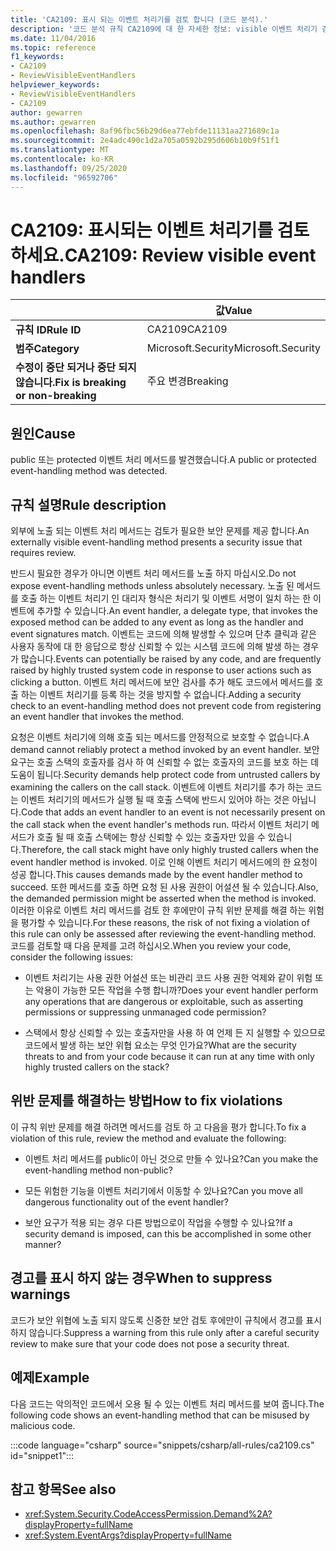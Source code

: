 ```yaml
---
title: 'CA2109: 표시 되는 이벤트 처리기를 검토 합니다 (코드 분석).'
description: '코드 분석 규칙 CA2109에 대 한 자세한 정보: visible 이벤트 처리기 검토'
ms.date: 11/04/2016
ms.topic: reference
f1_keywords:
- CA2109
- ReviewVisibleEventHandlers
helpviewer_keywords:
- ReviewVisibleEventHandlers
- CA2109
author: gewarren
ms.author: gewarren
ms.openlocfilehash: 8af96fbc56b29d6ea77ebfde11131aa271689c1a
ms.sourcegitcommit: 2e4adc490c1d2a705a0592b295d606b10b9f51f1
ms.translationtype: MT
ms.contentlocale: ko-KR
ms.lasthandoff: 09/25/2020
ms.locfileid: "96592706"
---
```

# <a name="ca2109-review-visible-event-handlers"></a><span data-ttu-id="860c7-103">CA2109: 표시되는 이벤트 처리기를 검토하세요.</span><span class="sxs-lookup"><span data-stu-id="860c7-103">CA2109: Review visible event handlers</span></span>

| | <span data-ttu-id="860c7-104">값</span><span class="sxs-lookup"><span data-stu-id="860c7-104">Value</span></span> |
|-|-|
| <span data-ttu-id="860c7-105">**규칙 ID**</span><span class="sxs-lookup"><span data-stu-id="860c7-105">**Rule ID**</span></span> |<span data-ttu-id="860c7-106">CA2109</span><span class="sxs-lookup"><span data-stu-id="860c7-106">CA2109</span></span>|
| <span data-ttu-id="860c7-107">**범주**</span><span class="sxs-lookup"><span data-stu-id="860c7-107">**Category**</span></span> |<span data-ttu-id="860c7-108">Microsoft.Security</span><span class="sxs-lookup"><span data-stu-id="860c7-108">Microsoft.Security</span></span>|
| <span data-ttu-id="860c7-109">**수정이 중단 되거나 중단 되지 않습니다.**</span><span class="sxs-lookup"><span data-stu-id="860c7-109">**Fix is breaking or non-breaking**</span></span> |<span data-ttu-id="860c7-110">주요 변경</span><span class="sxs-lookup"><span data-stu-id="860c7-110">Breaking</span></span>|

## <a name="cause"></a><span data-ttu-id="860c7-111">원인</span><span class="sxs-lookup"><span data-stu-id="860c7-111">Cause</span></span>

<span data-ttu-id="860c7-112">public 또는 protected 이벤트 처리 메서드를 발견했습니다.</span><span class="sxs-lookup"><span data-stu-id="860c7-112">A public or protected event-handling method was detected.</span></span>

## <a name="rule-description"></a><span data-ttu-id="860c7-113">규칙 설명</span><span class="sxs-lookup"><span data-stu-id="860c7-113">Rule description</span></span>

<span data-ttu-id="860c7-114">외부에 노출 되는 이벤트 처리 메서드는 검토가 필요한 보안 문제를 제공 합니다.</span><span class="sxs-lookup"><span data-stu-id="860c7-114">An externally visible event-handling method presents a security issue that requires review.</span></span>

<span data-ttu-id="860c7-115">반드시 필요한 경우가 아니면 이벤트 처리 메서드를 노출 하지 마십시오.</span><span class="sxs-lookup"><span data-stu-id="860c7-115">Do not expose event-handling methods unless absolutely necessary.</span></span> <span data-ttu-id="860c7-116">노출 된 메서드를 호출 하는 이벤트 처리기 인 대리자 형식은 처리기 및 이벤트 서명이 일치 하는 한 이벤트에 추가할 수 있습니다.</span><span class="sxs-lookup"><span data-stu-id="860c7-116">An event handler, a delegate type, that invokes the exposed method can be added to any event as long as the handler and event signatures match.</span></span> <span data-ttu-id="860c7-117">이벤트는 코드에 의해 발생할 수 있으며 단추 클릭과 같은 사용자 동작에 대 한 응답으로 항상 신뢰할 수 있는 시스템 코드에 의해 발생 하는 경우가 많습니다.</span><span class="sxs-lookup"><span data-stu-id="860c7-117">Events can potentially be raised by any code, and are frequently raised by highly trusted system code in response to user actions such as clicking a button.</span></span> <span data-ttu-id="860c7-118">이벤트 처리 메서드에 보안 검사를 추가 해도 코드에서 메서드를 호출 하는 이벤트 처리기를 등록 하는 것을 방지할 수 없습니다.</span><span class="sxs-lookup"><span data-stu-id="860c7-118">Adding a security check to an event-handling method does not prevent code from registering an event handler that invokes the method.</span></span>

<span data-ttu-id="860c7-119">요청은 이벤트 처리기에 의해 호출 되는 메서드를 안정적으로 보호할 수 없습니다.</span><span class="sxs-lookup"><span data-stu-id="860c7-119">A demand cannot reliably protect a method invoked by an event handler.</span></span> <span data-ttu-id="860c7-120">보안 요구는 호출 스택의 호출자를 검사 하 여 신뢰할 수 없는 호출자의 코드를 보호 하는 데 도움이 됩니다.</span><span class="sxs-lookup"><span data-stu-id="860c7-120">Security demands help protect code from untrusted callers by examining the callers on the call stack.</span></span> <span data-ttu-id="860c7-121">이벤트에 이벤트 처리기를 추가 하는 코드는 이벤트 처리기의 메서드가 실행 될 때 호출 스택에 반드시 있어야 하는 것은 아닙니다.</span><span class="sxs-lookup"><span data-stu-id="860c7-121">Code that adds an event handler to an event is not necessarily present on the call stack when the event handler's methods run.</span></span> <span data-ttu-id="860c7-122">따라서 이벤트 처리기 메서드가 호출 될 때 호출 스택에는 항상 신뢰할 수 있는 호출자만 있을 수 있습니다.</span><span class="sxs-lookup"><span data-stu-id="860c7-122">Therefore, the call stack might have only highly trusted callers when the event handler method is invoked.</span></span> <span data-ttu-id="860c7-123">이로 인해 이벤트 처리기 메서드에의 한 요청이 성공 합니다.</span><span class="sxs-lookup"><span data-stu-id="860c7-123">This causes demands made by the event handler method to succeed.</span></span> <span data-ttu-id="860c7-124">또한 메서드를 호출 하면 요청 된 사용 권한이 어설션 될 수 있습니다.</span><span class="sxs-lookup"><span data-stu-id="860c7-124">Also, the demanded permission might be asserted when the method is invoked.</span></span> <span data-ttu-id="860c7-125">이러한 이유로 이벤트 처리 메서드를 검토 한 후에만이 규칙 위반 문제를 해결 하는 위험을 평가할 수 있습니다.</span><span class="sxs-lookup"><span data-stu-id="860c7-125">For these reasons, the risk of not fixing a violation of this rule can only be assessed after reviewing the event-handling method.</span></span> <span data-ttu-id="860c7-126">코드를 검토할 때 다음 문제를 고려 하십시오.</span><span class="sxs-lookup"><span data-stu-id="860c7-126">When you review your code, consider the following issues:</span></span>

- <span data-ttu-id="860c7-127">이벤트 처리기는 사용 권한 어설션 또는 비관리 코드 사용 권한 억제와 같이 위험 또는 악용이 가능한 모든 작업을 수행 합니까?</span><span class="sxs-lookup"><span data-stu-id="860c7-127">Does your event handler perform any operations that are dangerous or exploitable, such as asserting permissions or suppressing unmanaged code permission?</span></span>

- <span data-ttu-id="860c7-128">스택에서 항상 신뢰할 수 있는 호출자만을 사용 하 여 언제 든 지 실행할 수 있으므로 코드에서 발생 하는 보안 위협 요소는 무엇 인가요?</span><span class="sxs-lookup"><span data-stu-id="860c7-128">What are the security threats to and from your code because it can run at any time with only highly trusted callers on the stack?</span></span>

## <a name="how-to-fix-violations"></a><span data-ttu-id="860c7-129">위반 문제를 해결하는 방법</span><span class="sxs-lookup"><span data-stu-id="860c7-129">How to fix violations</span></span>

<span data-ttu-id="860c7-130">이 규칙 위반 문제를 해결 하려면 메서드를 검토 하 고 다음을 평가 합니다.</span><span class="sxs-lookup"><span data-stu-id="860c7-130">To fix a violation of this rule, review the method and evaluate the following:</span></span>

- <span data-ttu-id="860c7-131">이벤트 처리 메서드를 public이 아닌 것으로 만들 수 있나요?</span><span class="sxs-lookup"><span data-stu-id="860c7-131">Can you make the event-handling method non-public?</span></span>

- <span data-ttu-id="860c7-132">모든 위험한 기능을 이벤트 처리기에서 이동할 수 있나요?</span><span class="sxs-lookup"><span data-stu-id="860c7-132">Can you move all dangerous functionality out of the event handler?</span></span>

- <span data-ttu-id="860c7-133">보안 요구가 적용 되는 경우 다른 방법으로이 작업을 수행할 수 있나요?</span><span class="sxs-lookup"><span data-stu-id="860c7-133">If a security demand is imposed, can this be accomplished in some other manner?</span></span>

## <a name="when-to-suppress-warnings"></a><span data-ttu-id="860c7-134">경고를 표시 하지 않는 경우</span><span class="sxs-lookup"><span data-stu-id="860c7-134">When to suppress warnings</span></span>

<span data-ttu-id="860c7-135">코드가 보안 위협에 노출 되지 않도록 신중한 보안 검토 후에만이 규칙에서 경고를 표시 하지 않습니다.</span><span class="sxs-lookup"><span data-stu-id="860c7-135">Suppress a warning from this rule only after a careful security review to make sure that your code does not pose a security threat.</span></span>

## <a name="example"></a><span data-ttu-id="860c7-136">예제</span><span class="sxs-lookup"><span data-stu-id="860c7-136">Example</span></span>

<span data-ttu-id="860c7-137">다음 코드는 악의적인 코드에서 오용 될 수 있는 이벤트 처리 메서드를 보여 줍니다.</span><span class="sxs-lookup"><span data-stu-id="860c7-137">The following code shows an event-handling method that can be misused by malicious code.</span></span>

:::code language="csharp" source="snippets/csharp/all-rules/ca2109.cs" id="snippet1":::

## <a name="see-also"></a><span data-ttu-id="860c7-138">참고 항목</span><span class="sxs-lookup"><span data-stu-id="860c7-138">See also</span></span>

- <xref:System.Security.CodeAccessPermission.Demand%2A?displayProperty=fullName>
- <xref:System.EventArgs?displayProperty=fullName>
